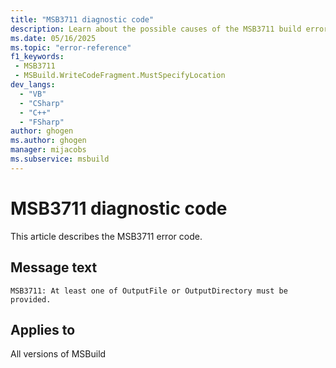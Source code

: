 ```yaml
---
title: "MSB3711 diagnostic code"
description: Learn about the possible causes of the MSB3711 build error, and get troubleshooting tips.
ms.date: 05/16/2025
ms.topic: "error-reference"
f1_keywords:
 - MSB3711
 - MSBuild.WriteCodeFragment.MustSpecifyLocation
dev_langs:
  - "VB"
  - "CSharp"
  - "C++"
  - "FSharp"
author: ghogen
ms.author: ghogen
manager: mijacobs
ms.subservice: msbuild
---
```


# MSB3711 diagnostic code

<!-- :::ErrorDefinitionDescription::: -->
<!-- :::editable-content name="introDescription"::: -->
This article describes the MSB3711 error code.
<!-- :::editable-content-end::: -->

## Message text

<!-- :::editable-content name="messageText"::: -->
`MSB3711: At least one of OutputFile or OutputDirectory must be provided.`
<!-- :::editable-content-end::: -->
<!-- MSB3711: At least one of OutputFile or OutputDirectory must be provided. -->

<!-- :::editable-content name="postOutputDescription"::: -->
<!--
{StrBegin="MSB3711: "}
-->
<!-- :::editable-content-end::: -->
<!-- :::ErrorDefinitionDescription-end::: -->

## Applies to

All versions of MSBuild
